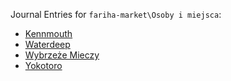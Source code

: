 Journal Entries for `fariha-market\Osoby i miejsca`:
- [Kennmouth](Kennmouth)
- [Waterdeep](Waterdeep)
- [Wybrzeże Mieczy](Wybrze%C5%BCe%20Mieczy)
- [Yokotoro](Yokotoro)
